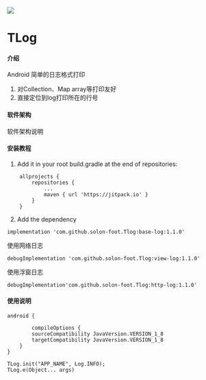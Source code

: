 [![](https://jitpack.io/v/solon-foot/Tlog.svg)](https://jitpack.io/#solon-foot/Tlog)
# TLog

#### 介绍
Android 简单的日志格式打印

1. 对Collection、Map array等打印友好
2. 直接定位到log打印所在的行号

#### 软件架构
软件架构说明


#### 安装教程

1.  Add it in your root build.gradle at the end of repositories:
~~~
    allprojects {
        repositories {
            ...
            maven { url 'https://jitpack.io' }
        }
    }
~~~

2. Add the dependency

~~~
implementation 'com.github.solon-foot.Tlog:base-log:1.1.0'
~~~
使用网络日志
```
debugImplementation 'com.github.solon-foot.Tlog:view-log:1.1.0'
```
使用浮窗日志
```
debugImplementation'com.github.solon-foot.Tlog:http-log:1.1.0'
```
#### 使用说明
```
android {
    
        compileOptions {
        sourceCompatibility JavaVersion.VERSION_1_8
        targetCompatibility JavaVersion.VERSION_1_8
    }
}
```
~~~
TLog.init("APP_NAME", Log.INFO);
TLog.e(Object... args)
~~~

